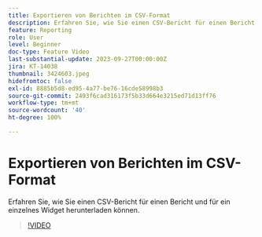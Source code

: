 ```yaml
---
title: Exportieren von Berichten im CSV-Format
description: Erfahren Sie, wie Sie einen CSV-Bericht für einen Bericht und für ein einzelnes Widget herunterladen können.
feature: Reporting
role: User
level: Beginner
doc-type: Feature Video
last-substantial-update: 2023-09-27T00:00:00Z
jira: KT-14038
thumbnail: 3424603.jpeg
hidefromtoc: false
exl-id: 8885b5d8-ed95-4a77-be76-16cde58998b3
source-git-commit: 2493f6cad316173f5b33d664e3215ed71d13ff76
workflow-type: tm+mt
source-wordcount: '40'
ht-degree: 100%

---
```


# Exportieren von Berichten im CSV-Format

Erfahren Sie, wie Sie einen CSV-Bericht für einen Bericht und für ein einzelnes Widget herunterladen können.

>[!VIDEO](https://video.tv.adobe.com/v/3439622/?learn=on&captions=ger)
